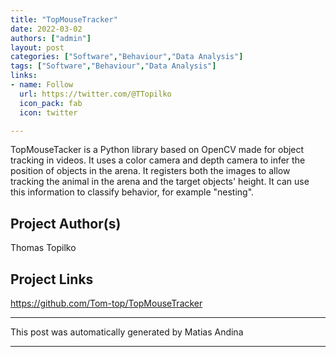 ```yaml
---
title: "TopMouseTracker"
date: 2022-03-02
authors: ["admin"]
layout: post
categories: ["Software","Behaviour","Data Analysis"]
tags: ["Software","Behaviour","Data Analysis"]
links:
- name: Follow
  url: https://twitter.com/@TTopilko
  icon_pack: fab
  icon: twitter

---
```

TopMouseTacker is a Python library based on OpenCV made for object tracking in videos. It uses a color camera and depth camera to infer the position of objects in the arena. It registers both the images to allow tracking the animal in the arena and the target objects' height. It can use this information to classify behavior, for example "nesting".
## Project Author(s)
Thomas Topilko
## Project Links
https://github.com/Tom-top/TopMouseTracker
***
This post was automatically generated by
Matias Andina
***
